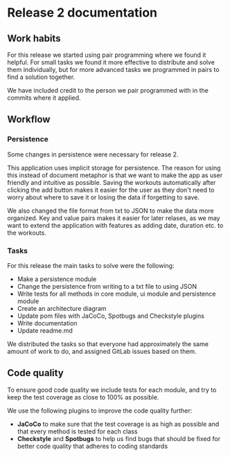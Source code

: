 # Release 2 documentation

## Work habits

For this release we started using pair programming where we found it helpful. For small tasks we found it more effective to distribute and solve them individually, but for more advanced tasks we programmed in pairs to find a solution together.

We have included credit to the person we pair programmed with in the commits where it applied.

## Workflow

### Persistence

Some changes in persistence were necessary for release 2.

This application uses implicit storage for persistence. The reason for using this instead of document metaphor is that we want to make the app as user friendly and intuitive as possible. Saving the workouts automatically after clicking the add button makes it easier for the user as they don't need to worry about where to save it or losing the data if forgetting to save.

We also changed the file format from txt to JSON to make the data more organized. Key and value pairs makes it easier for later relases, as we may want to extend the application with features as adding date, duration etc. to the workouts.

### Tasks

For this release the main tasks to solve were the following:

- Make a persistence module
- Change the persistence from writing to a txt file to using JSON
- Write tests for all methods in core module, ui module and persistence module
- Create an architecture diagram
- Update pom files with JaCoCo, Spotbugs and Checkstyle plugins
- Write documentation
- Update readme.md

We distributed the tasks so that everyone had approximately the same amount of work to do, and assigned GitLab issues based on them.

## Code quality

To ensure good code quality we include tests for each module, and try to keep the test coverage as close to 100% as possible.

We use the following plugins to improve the code quality further:

- **JaCoCo** to make sure that the test coverage is as high as possible and that every method is tested for each class
- **Checkstyle** and **Spotbugs** to help us find bugs that should be fixed for better code quality that adheres to coding standards
